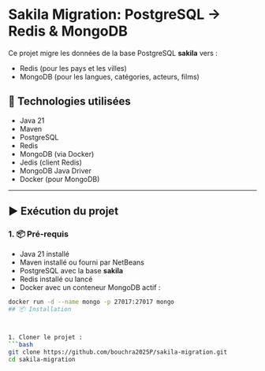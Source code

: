 # Sakila Migration: PostgreSQL → Redis & MongoDB

Ce projet migre les données de la base PostgreSQL **sakila** vers :
- Redis (pour les pays et les villes)
- MongoDB (pour les langues, catégories, acteurs, films)

## 🔧 Technologies utilisées

- Java 21
- Maven
- PostgreSQL
- Redis
- MongoDB (via Docker)
- Jedis (client Redis)
- MongoDB Java Driver
- Docker (pour MongoDB)

---

## ▶️ Exécution du projet

### 1. 📦 Pré-requis

- Java 21 installé
- Maven installé ou fourni par NetBeans
- PostgreSQL avec la base **sakila**
- Redis installé ou lancé
- Docker avec un conteneur MongoDB actif :
```bash
docker run -d --name mongo -p 27017:27017 mongo
## 📦 Installation



1. Cloner le projet :
```bash
git clone https://github.com/bouchra2025P/sakila-migration.git
cd sakila-migration
